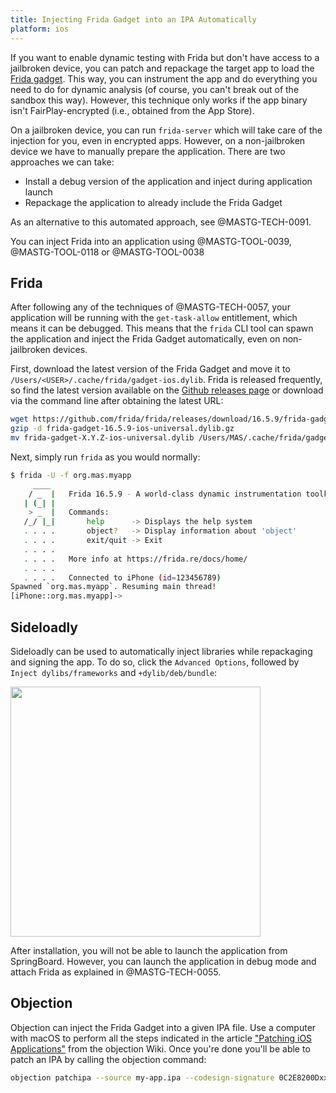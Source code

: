 ```yaml
---
title: Injecting Frida Gadget into an IPA Automatically
platform: ios
---
```


If you want to enable dynamic testing with Frida but don't have access to a jailbroken device, you can patch and repackage the target app to load the [Frida gadget](https://www.frida.re/docs/gadget/). This way, you can instrument the app and do everything you need to do for dynamic analysis (of course, you can't break out of the sandbox this way). However, this technique only works if the app binary isn't FairPlay-encrypted (i.e., obtained from the App Store).

On a jailbroken device, you can run `frida-server` which will take care of the injection for you, even in encrypted apps. However, on a non-jailbroken device we have to manually prepare the application. There are two approaches we can take:

- Install a debug version of the application and inject during application launch
- Repackage the application to already include the Frida Gadget

As an alternative to this automated approach, see @MASTG-TECH-0091.

You can inject Frida into an application using @MASTG-TOOL-0039, @MASTG-TOOL-0118 or @MASTG-TOOL-0038

## Frida

After following any of the techniques of @MASTG-TECH-0057, your application will be running with the `get-task-allow` entitlement, which means it can be debugged. This means that the `frida` CLI tool can spawn the application and inject the Frida Gadget automatically, even on non-jailbroken devices.

First, download the latest version of the Frida Gadget and move it to `/Users/<USER>/.cache/frida/gadget-ios.dylib`. Frida is released frequently, so find the latest version available on the [Github releases page](https://github.com/frida/frida/releases) or download via the command line after obtaining the latest URL:

```bash
wget https://github.com/frida/frida/releases/download/16.5.9/frida-gadget-16.5.9-ios-universal.dylib.gz
gzip -d frida-gadget-16.5.9-ios-universal.dylib.gz
mv frida-gadget-X.Y.Z-ios-universal.dylib /Users/MAS/.cache/frida/gadget-ios.dylib
```

Next, simply run `frida` as you would normally:

```bash
$ frida -U -f org.mas.myapp
     ____
    / _  |   Frida 16.5.9 - A world-class dynamic instrumentation toolkit
   | (_| |
    > _  |   Commands:
   /_/ |_|       help      -> Displays the help system
   . . . .       object?   -> Display information about 'object'
   . . . .       exit/quit -> Exit
   . . . .
   . . . .   More info at https://frida.re/docs/home/
   . . . .
   . . . .   Connected to iPhone (id=123456789)
Spawned `org.mas.myapp`. Resuming main thread!
[iPhone::org.mas.myapp]->
```

## Sideloadly

Sideloadly can be used to automatically inject libraries while repackaging and signing the app. To do so, click the `Advanced Options`, followed by `Inject dylibs/frameworks` and `+dylib/deb/bundle`:

<img src="Images/Techniques/0091-SideloadlyFrida.png" width="400px" />

After installation, you will not be able to launch the application from SpringBoard. However, you can launch the application in debug mode and attach Frida as explained in @MASTG-TECH-0055.

## Objection

Objection can inject the Frida Gadget into a given IPA file. Use a computer with macOS to perform all the steps indicated in the article ["Patching iOS Applications"](https://github.com/sensepost/objection/wiki/Patching-iOS-Applications) from the objection Wiki. Once you're done you'll be able to patch an IPA by calling the objection command:

```bash
objection patchipa --source my-app.ipa --codesign-signature 0C2E8200Dxxxx
```
